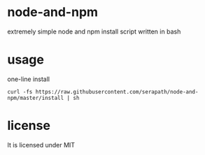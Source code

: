 # node-and-npm
extremely simple node and npm install script written in bash

# usage
one-line install

`curl -fs https://raw.githubusercontent.com/serapath/node-and-npm/master/install | sh`

# license
It is licensed under MIT
